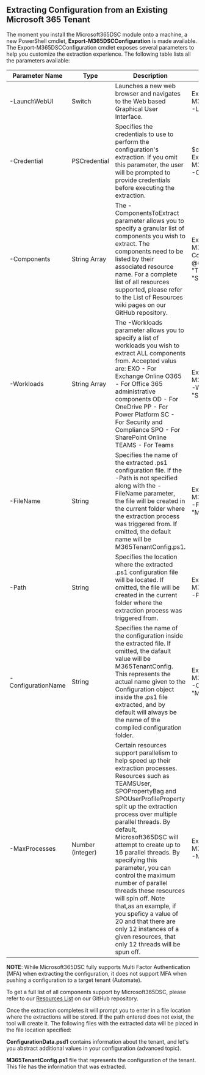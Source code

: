 ## Extracting Configuration from an Existing Microsoft 365 Tenant

The moment you install the Microsoft365DSC module onto a machine, a new PowerShell cmdlet, **Export-M365DSCConfiguration** is made available. The Export-M365DSCConfiguration cmdlet exposes several parameters to help you customize the extraction experience. The following table lists all the parameters available:

| Parameter Name     | Type             | Description                                                                                                                                                                                                                                                                                                                                                                                                                                                                                                                                                                         | Description                                                                                                 |
|--------------------|------------------|-------------------------------------------------------------------------------------------------------------------------------------------------------------------------------------------------------------------------------------------------------------------------------------------------------------------------------------------------------------------------------------------------------------------------------------------------------------------------------------------------------------------------------------------------------------------------------------|-------------------------------------------------------------------------------------------------------------|
| -LaunchWebUI       | Switch           | Launches a new web browser and navigates to the Web based Graphical User Interface.                                                                                                                                                                                                                                                                                                                                                                                                                                                                                                 | Export-M365DSCConfiguration -LaunchWebUI                                                                    |
| -Credential        | PSCredential     | Specifies the credentials to use to perform the configuration's extraction. If you omit this parameter, the user will be prompted to provide credentials before executing the extraction.                                                                                                                                                                                                                                                                                                                                                                                           | $creds = Get-Credential Export-M365DSCConfiguration -Credential $creds                                      |
| -Components        | String Array     | The -ComponentsToExtract parameter allows you to specify a granular list of components you wish to extract. The components need to be listed by their associated resource name. For a complete list of all resources supported, please refer to the List of Resources wiki pages on our GitHub repository.                                                                                                                                                                                                                                                                          | Export-M365DSCConfiguration-Components @("EXOMailboxSettings", "TEAMSCallingPolicy", "SCDLPComplianceRule") |
| -Workloads         | String Array     | The -Workloads parameter allows you to specify a list of workloads you wish to extract ALL components from. Accepted valus are: EXO - For Exchange Online O365 - For Office 365 administrative components OD - For OneDrive PP - For Power Platform SC - For Security and Compliance SPO - For SharePoint Online TEAMS - For Teams                                                                                                                                                                                                                                                  | Export-M365DSCConfiguration -Workloads @("TEAMS", "SPO")                                                    |
| -FileName          | String           | Specifies the name of the extracted .ps1 configuration file. If the -Path is not specified along with the -FileName parameter, the file will be created in the current folder where the extraction process was triggered from. If omitted, the default name will be M365TenantConfig.ps1.                                                                                                                                                                                                                                                                                           | Export-M365DSCConfiguration -FileName "MyTenantExtract.ps1"                                                 |
| -Path              | String           | Specifies the location where the extracted .ps1 configuration file will be located. If omitted, the file will be created in the current folder where the extraction process was triggered from.                                                                                                                                                                                                                                                                                                                                                                                     | Export-M365DSCConfiguration -Path "C:\DSCExtracts\"                                                         |
| -ConfigurationName | String           | Specifies the name of the configuration inside the extracted file. If omitted, the dafault value will be M365TenantConfig. This represents the actual name given to the Configuration object inside the .ps1 file extracted, and by default will always be the name of the compiled configuration folder.                                                                                                                                                                                                                                                                           | Export-M365DSCConfiguration -ConfigurationName "MyTenantConfig"                                             |
| -MaxProcesses      | Number (integer) | Certain resources support parallelism to help speed up their extraction processes. Resources such as TEAMSUser, SPOPropertyBag and SPOUserProfileProperty split up the extraction process over multiple parallel threads. By default, Microsoft365DSC will attempt to create up to 16 parallel threads. By specifying this parameter, you can control the maximum number of parallel threads these resources will spin off. Note that,as an example, if you speficy a value of 20 and that there are only 12 instances of a given resources, that only 12 threads will be spun off. | Export-M365DSCConfiguration -MaxProcesses 12                                                                |



**NOTE**: While Microsoft365DSC fully supports Multi Factor Authentication (MFA) when extracting the configuration, it does not support MFA when pushing a configuration to a target tenant (Automate).

To get a full list of all components support by Microsoft365DSC, please refer to our [Resources List](https://github.com/microsoft/Microsoft365DSC/wiki/Resources-List) on our GitHub repository.

Once the extraction completes it will prompt you to enter in a file location where the extractions will be stored. If the path entered does not exist, the tool will create it. The following files with the extracted data will be placed in the file location specified:

**ConfigurationData.psd1** contains information about the tenant, and let's you abstract additional values in your configuration (advanced topic).

**M365TenantConfig.ps1** file that represents the configuration of the tenant. This file has the information that was extracted.
